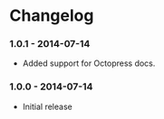 # Changelog

### 1.0.1 - 2014-07-14

- Added support for Octopress docs.

### 1.0.0 - 2014-07-14

- Initial release
